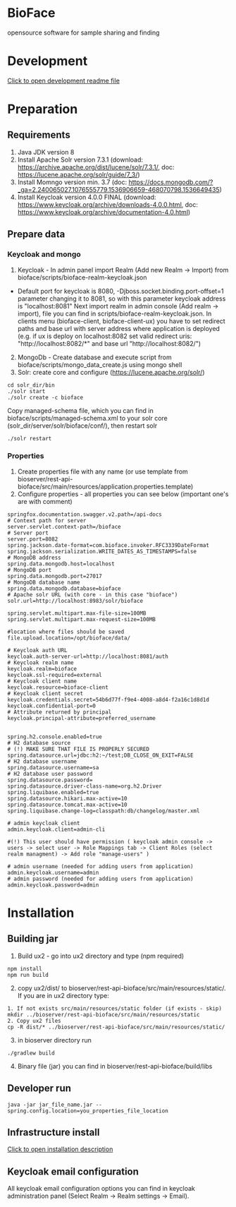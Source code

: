 # BioFace
opensource software for sample sharing and finding

# Development

[Click to open development readme file](README_DEVELOPER.md)

# Preparation

## Requirements
1. Java JDK version 8 
3. Install Apache Solr version 7.3.1 (download: https://archive.apache.org/dist/lucene/solr/7.3.1/, doc: https://lucene.apache.org/solr/guide/7_3/)
3. Install Momngo version min. 3.7 (doc: https://docs.mongodb.com/?_ga=2.240065027.1076555779.1536906659-468070798.1536649435)
4. Install Keycloak version 4.0.0 FINAL (download: https://www.keycloak.org/archive/downloads-4.0.0.html, doc: https://www.keycloak.org/archive/documentation-4.0.html)

## Prepare data
### Keycloak and mongo
1. Keycloak - In admin panel import Realm (Add new Realm -> Import) from bioface/scripts/bioface-realm-keycloak.json
- Default port for keycloak is 8080, -Djboss.socket.binding.port-offset=1 parameter changing it to 8081, so with this parameter keycloak address is "localhost:8081"
Next import realm in admin console (Add realm -> import), file you can find in scripts/bioface-realm-keycloak.json.
In clients menu (bioface-client, bioface-client-ux) you have to set redirect paths and base url with server address where application is deployed (e.g. if ux is deploy on localhost:8082 set valid redirect uris: "http://localhost:8082/*" and base url "http://localhost:8082/")
2. MongoDb - Create database and execute script from bioface/scripts/mongo_data_create.js using mongo shell
3. Solr: create core and configure (https://lucene.apache.org/solr/)
```
cd solr_dir/bin
./solr start
./solr create -c bioface
``` 
Copy managed-schema file, which you can find in bioface/scripts/managed-schema.xml to your solr core (solr_dir/server/solr/bioface/conf/), then restart solr
```
./solr restart
```
### Properties
1. Create properties file with any name (or use template from bioserver/rest-api-bioface/src/main/resources/application.properties.template)
2. Configure properties - all properties you can see below (important one's are with comment)
```
springfox.documentation.swagger.v2.path=/api-docs
# Context path for server
server.servlet.context-path=/bioface
# Server port
server.port=8082
spring.jackson.date-format=com.bioface.invoker.RFC3339DateFormat
spring.jackson.serialization.WRITE_DATES_AS_TIMESTAMPS=false
# MongoDB address
spring.data.mongodb.host=localhost
# MongoDB port
spring.data.mongodb.port=27017
# MongoDB database name
spring.data.mongodb.database=bioface
# Apache solr URL (with core - in this case "bioface")
solr.url=http://localhost:8983/solr/bioface

spring.servlet.multipart.max-file-size=100MB
spring.servlet.multipart.max-request-size=100MB

#location where files should be saved
file.upload.location=/opt/bioface/data/

# Keycloak auth URL
keycloak.auth-server-url=http://localhost:8081/auth
# Keycloak realm name
keycloak.realm=bioface
keycloak.ssl-required=external
# Keycloak client name
keycloak.resource=bioface-client
# Keycloak client secret
keycloak.credentials.secret=54b6d77f-f9e4-4008-a8d4-f2a16c1d8d1d
keycloak.confidential-port=0
# Attribute returned by principal
keycloak.principal-attribute=preferred_username


spring.h2.console.enabled=true
# H2 database source
# (!) MAKE SURE THAT FILE IS PROPERLY SECURED
spring.datasource.url=jdbc:h2:~/test;DB_CLOSE_ON_EXIT=FALSE
# H2 database username
spring.datasource.username=sa
# H2 database user password
spring.datasource.password=
spring.datasource.driver-class-name=org.h2.Driver
spring.liquibase.enabled=true
spring.datasource.hikari.max-active=10
spring.datasource.tomcat.max-active=10
spring.liquibase.change-log=classpath:db/changelog/master.xml

# admin keycloak client
admin.keycloak.client=admin-cli

#(!) This user should have permission ( keycloak admin console -> users -> select user -> Role Mappings tab -> Client Roles (select realm managment) -> Add role "manage-users" )

# admin username (needed for adding users from application)
admin.keycloak.username=admin
# admin password (needed for adding users from application)
admin.keycloak.password=admin
```

# Installation
## Building jar

1. Build ux2 - go into ux2 directory and type (npm required)
```
npm install
npm run build
```
2. copy ux2/dist/  to bioserver/rest-api-bioface/src/main/resources/static/. If you are in ux2 directory type:
```
1. If not exists src/main/resources/static folder (if exists - skip)
mkdir ../bioserver/rest-api-bioface/src/main/resources/static
2. Copy ux2 files
cp -R dist/* ../bioserver/rest-api-bioface/src/main/resources/static/
```

3. in bioserver directory run
```
./gradlew build
```
4. Binary file (jar) you can find in bioserver/rest-api-bioface/build/libs

## Developer run

```
java -jar jar_file_name.jar --spring.config.location=you_properties_file_location
```

## Infrastructure install

[Click to open installation description](scripts/INSTALL.md)

## Keycloak email configuration

All keycloak email configuration options you can find in keycloak administration panel (Select Realm -> Realm settings -> Email).


